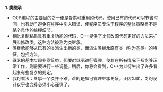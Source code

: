 **1. 类继承**
- OOP编程的主要目的之一便是提供可重用的代码，使用已有的代码可以节省时间，也有助于避免在程序中引入错误，使程序员专注于程序的整体策略而不是某个具体的编程细节。
- 相比复制粘贴具有重复功能的代码，C++提供了比修改源代码更好的方法来扩展和修改类，这种方法被称为类继承。
- 类继承能够从已有的类派生出新的类，而派生类继承原有类（称为基类）的特征，包括方法。
- 继承的基本实现非常简单，但要对继承进行管理，使其在所有情况下都能够正常工作，则需要进行一些调整。稍后，你将会看到，C++为此衍生出了许多看起来有些复杂的规定。
- 我的看法：继承一个类并不难，难的是如何管理继承关系。正因如此，类的设计似乎也变得必须小心谨慎了。





